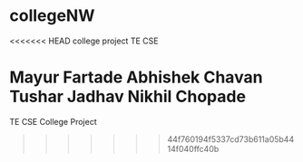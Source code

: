 # collegeNW
<<<<<<< HEAD
college project TE CSE 

Mayur Fartade
Abhishek Chavan
Tushar Jadhav
Nikhil Chopade
=======
TE CSE College Project 
>>>>>>> 44f760194f5337cd73b611a05b4414f040ffc40b
